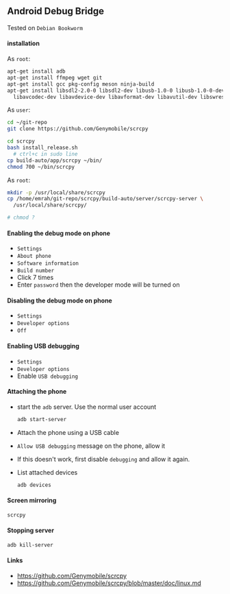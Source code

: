 ## Android Debug Bridge

Tested on `Debian Bookworm`

#### installation

As `root`:

```bash
apt-get install adb
apt-get install ffmpeg wget git
apt-get install gcc pkg-config meson ninja-build
apt-get install libsdl2-2.0-0 libsdl2-dev libusb-1.0-0 libusb-1.0-0-dev \
  libavcodec-dev libavdevice-dev libavformat-dev libavutil-dev libswresample-dev
```

As `user`:

```bash
cd ~/git-repo
git clone https://github.com/Genymobile/scrcpy

cd scrcpy
bash install_release.sh
  # ctrl+c in sudo line
cp build-auto/app/scrcpy ~/bin/
chmod 700 ~/bin/scrcpy
```

As `root`:

```bash
mkdir -p /usr/local/share/scrcpy
cp /home/emrah/git-repo/scrcpy/build-auto/server/scrcpy-server \
  /usr/local/share/scrcpy/

# chmod ?
```

#### Enabling the debug mode on phone

- `Settings`
- `About phone`
- `Software information`
- `Build number`
- Click 7 times
- Enter `password` then the developer mode will be turned on

#### Disabling the debug mode on phone

- `Settings`
- `Developer options`
- `Off`

#### Enabling USB debugging

- `Settings`
- `Developer options`
- Enable `USB debugging`

#### Attaching the phone

- start the `adb` server. Use the normal user account

  ```bash
  adb start-server
  ```

- Attach the phone using a USB cable
- `Allow USB debugging` message on the phone, allow it
- If this doesn't work, first disable `debugging` and allow it again.
- List attached devices

  ```bash
  adb devices
  ```

#### Screen mirroring

```bash
scrcpy
```

#### Stopping server

```bash
adb kill-server
```

#### Links

- https://github.com/Genymobile/scrcpy
- https://github.com/Genymobile/scrcpy/blob/master/doc/linux.md
